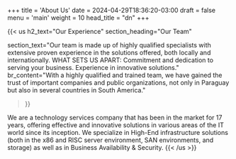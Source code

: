 +++
title = 'About Us'
date = 2024-04-29T18:36:20-03:00
draft = false
menu = 'main'
weight = 10
head_title  = "dn"
+++

{{< us 
  h2_text="Our Experience" 
  section_heading="Our Team"
  
  section_text="Our team is made up of highly qualified specialists with extensive proven experience in the solutions offered, both locally and internationally. WHAT SETS US APART: Commitment and dedication to serving your business. Experience in innovative solutions."
  br_content="With a highly qualified and trained team, we have gained the trust of important companies and public organizations, not only in Paraguay but also in several countries in South America."
>}}

We are a technology services company that has been in the market for 17 years, offering effective and innovative solutions in various areas of the IT world since its inception. We specialize in High-End infrastructure solutions (both in the x86 and RISC server environment, SAN environments, and storage) as well as in Business Availability & Security.
{{< /us >}}


